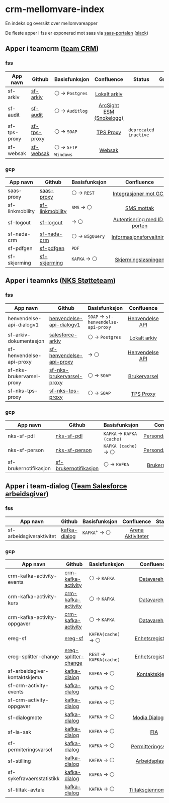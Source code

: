 # crm-mellomvare-index
En indeks og oversikt over mellomvareapper

De fleste apper i fss er exponerad mot saas via [saas-portalen](https://saas-to-nav-api-portal.nav.no) ([slack](https://nav-it.slack.com/app_redirect?channel=saas-tilgang-til-nav-apier))

## Apper i teamcrm ([team CRM](https://teamkatalog.nav.no/team/06a47c6b-557c-491e-b036-d6abbc77b04f))

### fss

| App navn  | Github | Basisfunksjon | Confluence | Status | Grafana |
| --------- | ------ | ------------- | :--------: | ------ | :-----: |
| sf-arkiv  | [sf-arkiv](https://github.com/navikt/sf-arkiv) | :white_circle: -> `Postgres` | [Lokalt arkiv](https://confluence.adeo.no/display/PTC/Lokalt+arkiv) | | |
| sf-audit  | [sf-audit](https://github.com/navikt/sf-audit) | :white_circle: -> `Auditlog` | [ArcSight ESM (Snokelogg)](https://confluence.adeo.no/pages/viewpage.action?pageId=358554596) ||[:chart_with_upwards_trend:](https://grafana.nais.io/d/2grjuRxnz/crm-mellomvare-alerts?orgId=1&from=now-2d&to=now&viewPanel=62)|
| sf-tps-proxy | [sf-tps-proxy](https://github.com/navikt/sf-tps-proxy) | :white_circle: -> `SOAP` | [TPS Proxy](https://confluence.adeo.no/display/PTC/TPS+Proxy) | `deprecated` `inactive` |[:chart_with_upwards_trend:](https://grafana.nais.io/d/2grjuRxnz/crm-mellomvare-alerts?orgId=1&from=now-2d&to=now&viewPanel=68)| |
| sf-websak | [sf-websak](https://github.com/navikt/sf-websak) | :white_circle: -> `SFTP Windows` | [Websak](https://confluence.adeo.no/display/PTC/Websak)|| [:chart_with_upwards_trend:](https://grafana.nais.io/d/2grjuRxnz/crm-mellomvare-alerts?orgId=1&from=now-30d&to=now&viewPanel=72) |

### gcp

| App navn  | Github | Basisfunksjon | Confluence | Status | Grafana |
| --------- | ------ | ------------- | :--------: | ------ | :-----: |
| saas-proxy | [saas-proxy](https://github.com/navikt/saas-proxy) | :white_circle: -> `REST` | [Integrasjoner mot GCP](https://confluence.adeo.no/display/PTC/Integrasjoner+mot+GCP) ||[:chart_with_upwards_trend:](https://grafana.nais.io/d/2grjuRxnz/crm-mellomvare-alerts?orgId=1&viewPanel=98)|
| sf-linkmobility | [sf-linkmobility](https://github.com/navikt/sf-linkmobility) | `SMS` -> :white_circle: | [SMS mottak](https://confluence.adeo.no/display/PTC/SMS+mottak) | `deprecated` | [:chart_with_upwards_trend:](https://grafana.nais.io/d/2grjuRxnz/crm-mellomvare-alerts?orgId=1&viewPanel=88)|
| sf-logout  | [sf-logout](https://github.com/navikt/sf-logout ) | -> :white_circle: | [Autentisering med ID-porten](https://confluence.adeo.no/display/PTC/Autentisering+med+ID-porten) || [:chart_with_upwards_trend:](https://grafana.nais.io/d/2grjuRxnz/crm-mellomvare-alerts?orgId=1&viewPanel=130)|
| sf-nada-crm | [sf-nada-crm](https://github.com/navikt/sf-nada-crm) | :white_circle: -> `BigQuery` | [Informasjonsforvaltning](https://confluence.adeo.no/pages/viewpage.action?pageId=460429182) || [:chart_with_upwards_trend:](https://grafana.nais.io/d/2grjuRxnz/crm-mellomvare-alerts?orgId=1&viewPanel=124&from=now-24h&to=now) |
| sf-pdfgen | [sf-pdfgen](https://github.com/navikt/sf-pdfgen) | `PDF` ||||
| sf-skjerming | [sf-skjerming](https://github.com/navikt/sf-skjerming) | `KAFKA` -> :white_circle: | [Skjermingsløsningen](https://confluence.adeo.no/pages/viewpage.action?pageId=395739530) || [:chart_with_upwards_trend:](https://grafana.nais.io/d/2grjuRxnz/crm-mellomvare-alerts?orgId=1&from=now-2d&to=now&viewPanel=89) |

## Apper i teamnks ([NKS Støtteteam](https://teamkatalog.nav.no/team/7e59af11-68bf-4485-ae7e-259966ccfc38))

### fss

| App navn  | Github | Basisfunksjon | Confluence | Status | Grafana |
| --------- | ------ | ------------- | :--------: | ------ | :-----: |
| henvendelse-api-dialogv1 | [henvendelse-api-dialogv1](https://github.com/navikt/henvendelse-api-dialogv1) | `SOAP` -> `sf-henvendelse-api-proxy` | [Henvendelse API](https://confluence.adeo.no/display/PTC/Salesforce+Henvendelse+API) | `deprecated` | [:chart_with_upwards_trend:](https://grafana.nais.io/d/2grjuRxnz/crm-mellomvare-alerts?orgId=1&from=now-2d&to=now) |
| sf-arkiv-dokumentasjon | [salesforce-arkiv](https://github.com/navikt/salesforce-arkiv) | :white_circle: -> `Postgres` | [Lokalt arkiv](https://confluence.adeo.no/display/PTC/Lokalt+arkiv) | `deprecated` `inactive` | [:chart_with_upwards_trend:](https://grafana.nais.io/d/2grjuRxnz/crm-mellomvare-alerts?orgId=1&from=1686285096897&to=1686288035359&viewPanel=66) |
| sf-henvendelse-api-proxy | [sf-henvendelse-api-proxy](https://github.com/navikt/sf-henvendelse-api-proxy) | -> :white_circle: | [Henvendelse API](https://confluence.adeo.no/display/PTC/Salesforce+Henvendelse+API) || [:chart_with_upwards_trend:](https://grafana.nais.io/d/2grjuRxnz/crm-mellomvare-alerts?orgId=1&from=now-2d&to=now) |
| sf-nks-brukervarsel-proxy | [sf-nks-brukervarsel-proxy](https://github.com/navikt/sf-nks-brukervarsel-proxy) | :white_circle: -> `SOAP` | [Brukervarsel](https://confluence.adeo.no/display/PTC/Brukervarsel) || [:chart_with_upwards_trend:](https://grafana.nais.io/d/2grjuRxnz/crm-mellomvare-alerts?orgId=1&from=now-24h&to=now&editPanel=108) |
| sf-nks-tps-proxy | [sf-nks-tps-proxy](https://github.com/navikt/sf-nks-tps-proxy) | :white_circle: -> `SOAP` | [TPS Proxy](https://confluence.adeo.no/display/PTC/TPS+Proxy)| `deprecated`  `inactive` ||

### gcp

| App navn  | Github | Basisfunksjon | Confluence | Status | Grafana |
| --------- | ------ | ------------- | :--------: | ------ | :-----: |
| nks-sf-pdl  | [nks-sf-pdl](https://github.com/navikt/nks-sf-pdl) | `KAFKA` -> `KAFKA (cache)` | [Persondataløsningen](https://confluence.adeo.no/pages/viewpage.action?pageId=358547953) | `deprecated` | [:chart_with_upwards_trend:](https://grafana.nais.io/d/2grjuRxnz/crm-mellomvare-alerts?orgId=1&from=now-2d&to=now&viewPanel=81) |
| nks-sf-person | [nks-sf-person](https://github.com/navikt/nks-sf-person) | `KAFKA (cache)` -> :white_circle: | [Persondataløsningen](https://confluence.adeo.no/pages/viewpage.action?pageId=358547953) | `deprecated` | [:chart_with_upwards_trend:](https://grafana.nais.io/d/2grjuRxnz/crm-mellomvare-alerts?orgId=1&from=now-2d&to=now&viewPanel=102) |
| sf-brukernotifikasjon | [sf-brukernotifikasjon](https://github.com/navikt/sf-brukernotifikasjon) | :white_circle: -> `KAFKA` | [Brukernotifikasjon](https://confluence.adeo.no/display/PTC/Brukernotifikasjon+-+SF+-%3E+sf-brukernotifikasjon) || [:chart_with_upwards_trend:](https://grafana.nais.io/d/2grjuRxnz/crm-mellomvare-alerts?orgId=1&from=now-2d&to=now&viewPanel=65) |

## Apper i team-dialog ([Team Salesforce arbeidsgiver](https://teamkatalog.nav.no/team/ca3111db-6766-4821-a6d9-604a3a2564fa))

### fss

| App navn  | Github | Basisfunksjon | Confluence | Status | Grafana |
| --------- | ------ | ------------- | :--------: | ------ | :-----: |
| sf-arbeidsgiveraktivitet | [kafka-dialog](https://github.com/navikt/kafka-dialog) | `KAFKA`<sup>+</sup> -> :white_circle: | [Arena Aktiviteter](https://confluence.adeo.no/display/PTC/Arena+Aktiviteter) || [:chart_with_upwards_trend:](https://grafana.nais.io/d/-8rGLXB4k/mellomvare-teamdialog?orgId=1&from=now-2d&to=now&viewPanel=19) |

### gcp

| App navn  | Github | Basisfunksjon | Confluence | Status | Grafana |
| --------- | ------ | ------------- | :--------: | ------ | :-----: |
| crm-kafka-activity-events | [crm-kafka-activity](https://github.com/navikt/crm-kafka-activity) | :white_circle: -> `KAFKA` | [Datavarehus](https://confluence.adeo.no/display/PTC/Datavarehus) |||
| crm-kafka-activity-kurs | [crm-kafka-activity](https://github.com/navikt/crm-kafka-activity) | :white_circle: -> `KAFKA` | [Datavarehus](https://confluence.adeo.no/display/PTC/Datavarehus) |||
| crm-kafka-activity-oppgaver | [crm-kafka-activity](https://github.com/navikt/crm-kafka-activity) | :white_circle: -> `KAFKA` | [Datavarehus](https://confluence.adeo.no/display/PTC/Datavarehus) |||
| ereg-sf | [ereg-sf](https://github.com/navikt/ereg-sf) | `KAFKA(cache)` -> :white_circle: | [Enhetsregisteret](https://confluence.adeo.no/display/PTC/Enhetsregisteret) || [:chart_with_upwards_trend:](https://grafana.nais.io/d/-8rGLXB4k/mellomvare-teamdialog?orgId=1&from=now-2d&to=now&viewPanel=2)|
| ereg-splitter-change | [ereg-splitter-change](https://github.com/navikt/ereg-splitter-change) | `REST` -> `KAFKA(cache)` | [Enhetsregisteret](https://confluence.adeo.no/display/PTC/Enhetsregisteret) || [:chart_with_upwards_trend:](https://grafana.nais.io/d/-8rGLXB4k/mellomvare-teamdialog?orgId=1&from=now-2d&to=now&viewPanel=4)|
| sf-arbeidsgiver-kontaktskjema | [kafka-dialog](https://github.com/navikt/kafka-dialog) | `KAFKA` -> :white_circle: | [Kontaktskjema](https://confluence.adeo.no/display/PTC/Kontaktskjema) || [:chart_with_upwards_trend:](https://grafana.nais.io/d/-8rGLXB4k/mellomvare-teamdialog?orgId=1&from=now-2d&to=now&viewPanel=6) |
| sf-crm-activity-events | [kafka-dialog](https://github.com/navikt/kafka-dialog) | `KAFKA` -> :white_circle: ||| [:chart_with_upwards_trend:](https://grafana.nais.io/d/-8rGLXB4k/mellomvare-teamdialog?orgId=1&from=now-2d&to=now&viewPanel=22)|
| sf-crm-activity-oppgaver | [kafka-dialog](https://github.com/navikt/kafka-dialog) | `KAFKA` -> :white_circle: ||| [:chart_with_upwards_trend:](https://grafana.nais.io/d/-8rGLXB4k/mellomvare-teamdialog?orgId=1&from=now-2d&to=now&viewPanel=23)|
| sf-dialogmote | [kafka-dialog](https://github.com/navikt/kafka-dialog) | `KAFKA` -> :white_circle: | [Modia Dialogmøte](https://confluence.adeo.no/pages/viewpage.action?pageId=439124041) || [:chart_with_upwards_trend:](https://grafana.nais.io/d/-8rGLXB4k/mellomvare-teamdialog?orgId=1&from=now-2d&to=now&viewPanel=16) |
| sf-ia-sak| [kafka-dialog](https://github.com/navikt/kafka-dialog) | `KAFKA` -> :white_circle: | [FIA](https://confluence.adeo.no/display/PTC/FIA) || [:chart_with_upwards_trend:](https://grafana.nais.io/d/-8rGLXB4k/mellomvare-teamdialog?orgId=1&from=now-2d&to=now&viewPanel=14)|
| sf-permiteringsvarsel | [kafka-dialog](https://github.com/navikt/kafka-dialog) | `KAFKA` -> :white_circle: | [Permitteringsvarsel](https://confluence.adeo.no/pages/viewpage.action?pageId=366852440) || [:chart_with_upwards_trend:](https://grafana.nais.io/d/-8rGLXB4k/mellomvare-teamdialog?orgId=1&from=now-2d&to=now&viewPanel=8) |
| sf-stilling | [kafka-dialog](https://github.com/navikt/kafka-dialog) | `KAFKA` -> :white_circle: | [Arbeidsplassen](https://confluence.adeo.no/display/PTC/Arbeidsplassen) || [:chart_with_upwards_trend:](https://grafana.nais.io/d/-8rGLXB4k/mellomvare-teamdialog?orgId=1&from=now-2d&to=now&viewPanel=12)|
| sf-sykefravaersstatistikk | [kafka-dialog](https://github.com/navikt/kafka-dialog) | `KAFKA` -> :white_circle: ||| [:chart_with_upwards_trend:](https://grafana.nais.io/d/-8rGLXB4k/mellomvare-teamdialog?orgId=1&from=now-2d&to=now&viewPanel=20) |
| sf-tiltak-avtale | [kafka-dialog](https://github.com/navikt/kafka-dialog) | `KAFKA` -> :white_circle: | [Tiltaksgjennomføring](https://confluence.adeo.no/pages/viewpage.action?pageId=514484870)  || [:chart_with_upwards_trend:](https://grafana.nais.io/d/-8rGLXB4k/mellomvare-teamdialog?orgId=1&from=now-2d&to=now&editPanel=8) |


